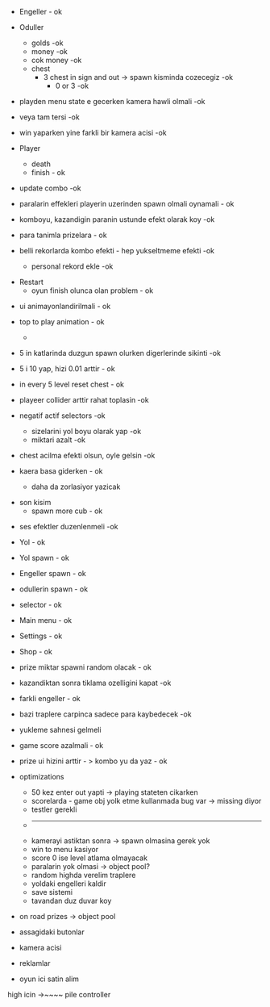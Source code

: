 * Engeller - ok
* Oduller 
  * golds -ok
  * money -ok
  * cok money -ok
  * chest 
    * 3 chest in sign and out -> spawn kisminda cozecegiz -ok
      * 0 or 3 -ok
  
* playden menu state e gecerken kamera hawli olmali -ok
* veya tam tersi -ok
* win yaparken yine farkli bir kamera acisi -ok

* Player
  * death
  * finish - ok
  
- update combo -ok

- paralarin effekleri playerin uzerinden spawn olmali oynamali - ok
- komboyu, kazandigin paranin ustunde efekt olarak koy -ok
- para tanimla prizelara - ok
- belli rekorlarda kombo efekti - hep yukseltmeme efekti -ok
  - personal rekord ekle -ok


* Restart
  * oyun finish olunca olan problem - ok 

- ui animayonlandirilmali - ok
- top to play animation - ok

  - 
- 5 in katlarinda duzgun spawn olurken digerlerinde sikinti -ok
- 5 i 10 yap, hizi 0.01 arttir - ok

- in every 5 level reset chest - ok
- playeer collider arttir rahat toplasin -ok

- negatif actif selectors -ok
  - sizelarini yol boyu olarak yap -ok
  - miktari azalt -ok
  
- chest acilma efekti olsun, oyle gelsin -ok
- kaera basa giderken - ok
  - daha da zorlasiyor yazicak
  
* son kisim 
  * spawn more cub - ok


- ses efektler duzenlenmeli -ok
* Yol - ok
* Yol spawn - ok
* Engeller spawn - ok
* odullerin spawn - ok
* selector - ok

* Main menu - ok
* Settings - ok
* Shop - ok

- prize miktar spawni random olacak - ok

- kazandiktan sonra tiklama ozelligini kapat -ok

- farkli engeller - ok

- bazi traplere carpinca sadece para kaybedecek -ok
- yukleme sahnesi gelmeli

- game score azalmali - ok

* prize ui hizini arttir - > kombo  yu da yaz - ok

* optimizations
  * 50 kez enter out yapti -> playing stateten cikarken
  * scorelarda - game obj yolk etme kullanmada bug var -> missing diyor
  * testler gerekli
  * --------------------
  * kamerayi astiktan sonra -> spawn olmasina gerek yok
  * win to menu kasiyor
  * score 0 ise level atlama olmayacak
  * paralarin yok olmasi -> object pool?
  * random highda verelim traplere
  * yoldaki engelleri kaldir
  * save sistemi
  * tavandan duz duvar koy
  
* on road prizes -> object pool
* assagidaki butonlar
* kamera acisi

* reklamlar
* oyun ici satin alim



high icin ->~~~~ pile controller